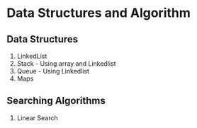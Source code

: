 # Data Structures and Algorithm
## Data Structures
1. LinkedList
2. Stack - Using array and Linkedlist
3. Queue - Using Linkedlist
4. Maps

## Searching Algorithms
1. Linear Search

